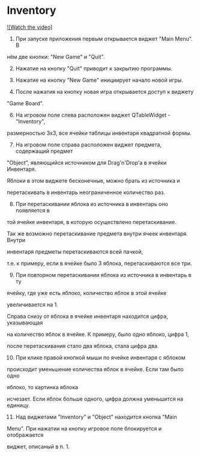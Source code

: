 # Inventory
[![Watch the video]](https://disk.yandex.ru/i/RNyvVKemyCWbL)

1. При запуске приложения первым открывается виджет "Main Menu". В 

нём две кнопки: "New Game" и "Quit". 

2. Нажатие на кнопку "Quit" приводит к закрытию программы. 

3. Нажатие на кнопку "New Game" инициирует начало новой игры. 

4. После нажатия на кнопку новая игра открывается доступ к виджету 

"Game Board". 

6. На игровом поле слева расположен виджет QTableWidget - "Inventory", 

размерностью 3х3, все ячейки таблицы инвентаря квадратной формы. 

7. На игровом поле справа расположен виджет предмета, содержащий предмет 

"Object", являющийся источником для Drag'n'Drop'a в ячейки Инвентаря. 

Яблоки в этом виджете бесконечные, можно брать из источника и 

перетаскивать в инвентарь неограниченное количество раз. 

8. При перетаскивании яблока из источника в инвентарь оно появляется в 

той ячейке инвентаря, в которую осуществлено перетаскивание. 

Так же возможно перетаскивание предмета внутри ячеек инвентаря. Внутри 

инвентаря предметы перетаскиваются всей пачкой, 

т.е. к примеру, если в ячейке было 3 яблока, перетаскиваются все три. 

9. При повторном перетаскивании яблока из источника в инвентарь в ту 

ячейку, где уже есть яблоко, количество яблок в этой ячейке 

увеличивается на 1. 

Справа снизу от яблока в ячейке инвентаря находится цифра, указывающая 

на количество яблок в ячейке. К примеру, было одно яблоко, цифра 1, 

после перетаскивания стало два яблока, стала цифра два. 

10. При клике правой кнопкой мыши по ячейке инвентаря с яблоком 

происходит уменьшение количества яблок в ячейке. Если там было одно 

яблоко, то картинка яблока 

исчезает. Если яблок больше одного, цифра должна уменьшится на единицу. 

11. Над виджетами "Inventory" и "Object" находится кнопка "Main 

Menu". При нажатии на кнопку игровое поле блокируется и отображается 

виджет, описаный в п. 1. 
